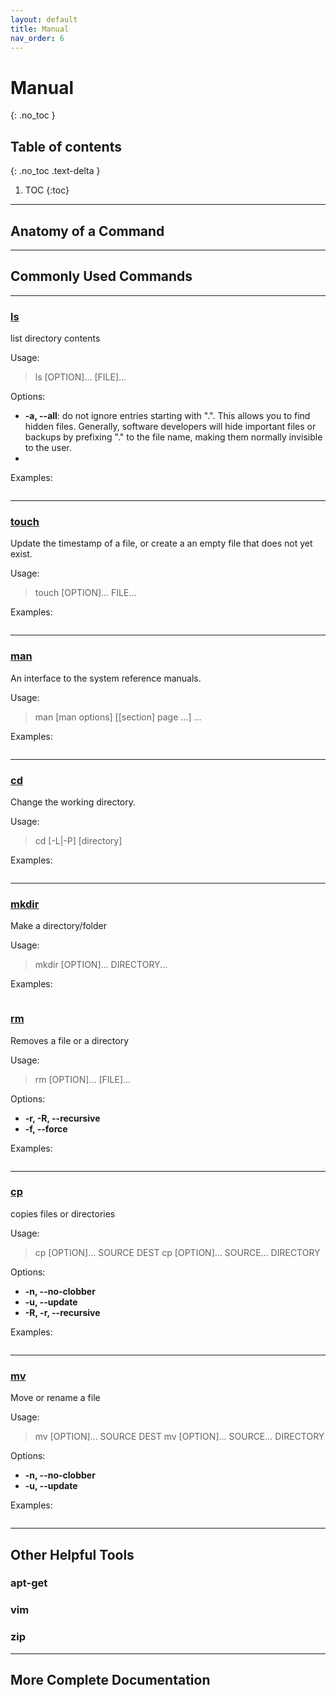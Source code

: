 ```yaml
---
layout: default
title: Manual
nav_order: 6
---
```


# Manual
{: .no_toc }

## Table of contents
{: .no_toc .text-delta }

1. TOC
{:toc}

---

## Anatomy of a Command

---

## Commonly Used Commands

---

### [ls]

list directory contents

Usage:

> ls [OPTION]... [FILE]...

Options:
* **-a, --all**: do not ignore entries starting with ".". This allows you to find hidden files. Generally, software developers will hide important files or backups by prefixing "." to the file name, making them normally invisible to the user.
*

Examples:

```

```
---

### [touch]

Update the timestamp of a file, or create a an empty file that does not yet exist.

Usage:

> touch [OPTION]... FILE...


Examples:

```

```
---

### [man]

An interface to the system reference manuals.

Usage:

> man [man options] [[section] page ...] ...

Examples:

```

```

---

### [cd]

Change the working directory.

Usage:

> cd [-L|-P] [directory]

Examples:

```

```

---

### [mkdir]

Make a directory/folder

Usage:

> mkdir [OPTION]... DIRECTORY...

Examples:

```

```

### [rm]

Removes a file or a directory

Usage:

> rm [OPTION]... [FILE]...

Options:
* **-r, -R, --recursive** 
* **-f, --force**

Examples:

```

```
---

### [cp]

copies files or directories

Usage:

> cp [OPTION]... SOURCE DEST
> cp [OPTION]... SOURCE... DIRECTORY

Options:
* **-n, --no-clobber** 
* **-u, --update**
* **-R, -r, --recursive**

Examples:

```

```
---

### [mv]

Move or rename a file

Usage:

> mv [OPTION]... SOURCE DEST
> mv [OPTION]... SOURCE... DIRECTORY

Options:
* **-n, --no-clobber** 
* **-u, --update**

Examples:

```

```

---

## Other Helpful Tools

### apt-get

### vim

### zip


---

## More Complete Documentation


[ls]: https://man7.org/linux/man-pages/man1/ls.1.html
[touch]: https://man7.org/linux/man-pages/man1/touch.1.html
[man]: https://man7.org/linux/man-pages/man1/man.1.html
[cd]: https://man7.org/linux/man-pages/man1/cd.1p.html
[mkdir]: https://man7.org/linux/man-pages/man1/mkdir.1.html
[rm]: https://man7.org/linux/man-pages/man1/rm.1.html
[cp]: https://man7.org/linux/man-pages/man1/cp.1.html
[mv]: https://man7.org/linux/man-pages/man1/mv.1.html